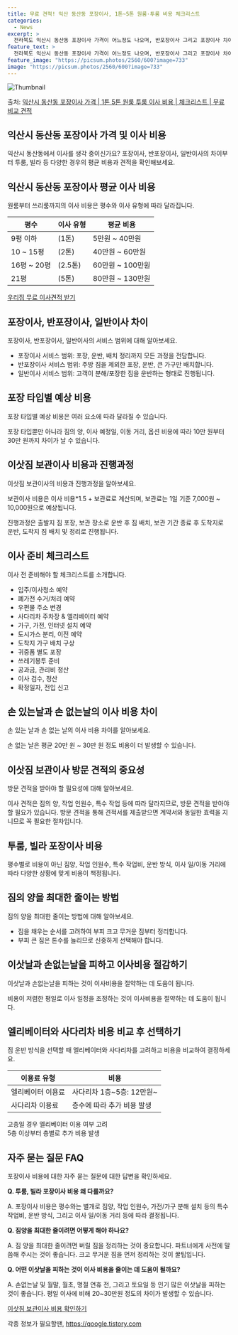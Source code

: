 ```yaml
---
title: 무료 견적! 익산 동산동 포장이사, 1톤~5톤 원룸·투룸 비용 체크리스트
categories:
  - News
excerpt: >
  전라북도 익산시 동산동 포장이사 가격이 어느정도 나오며, 반포장이사 그리고 포장이사 차이점을 알아보겠습니다. 1톤 2톤 5톤 원룸 투룸 경우 이사 비용은 어느정도 되며, 어디서 무료 비교 견적을 받아 보실 수 있는지 간단한 이사 체크리스트와 함께 알아보겠습니다.익산시 동산동 포장이사 가격 무료 살펴보기 👈 클릭익산시 동산동 포장이사 평균 이사 비용평수익산시 동산동 평균 이사 비용원룸 이사9평 이하 (1톤)5만원 ~ 40만원투룸 이사10 ~ 15평 (2톤)40만원 ~ 60만원투룸/쓰리룸 이사16평 ~ 20평 (2.5톤)60만원 ~ 100만원쓰리룸 이사21평 (5톤) ~80만원 ~ 130만원우리집 무료 이사견적 받기 👈 클릭익산시 동산동 포장이사, 반포장이사, 일반이사 차이이사를 할 때 선택하는 포장이사..
feature_text: >
  전라북도 익산시 동산동 포장이사 가격이 어느정도 나오며, 반포장이사 그리고 포장이사 차이점을 알아보겠습니다. 1톤 2톤 5톤 원룸 투룸 경우 이사 비용은 어느정도 되며, 어디서 무료 비교 견적을 받아 보실 수 있는지 간단한 이사 체크리스트와 함께 알아보겠습니다.익산시 동산동 포장이사 가격 무료 살펴보기 👈 클릭익산시 동산동 포장이사 평균 이사 비용평수익산시 동산동 평균 이사 비용원룸 이사9평 이하 (1톤)5만원 ~ 40만원투룸 이사10 ~ 15평 (2톤)40만원 ~ 60만원투룸/쓰리룸 이사16평 ~ 20평 (2.5톤)60만원 ~ 100만원쓰리룸 이사21평 (5톤) ~80만원 ~ 130만원우리집 무료 이사견적 받기 👈 클릭익산시 동산동 포장이사, 반포장이사, 일반이사 차이이사를 할 때 선택하는 포장이사..
feature_image: "https://picsum.photos/2560/600?image=733"
image: "https://picsum.photos/2560/600?image=733"
---
```


![Thumbnail](https://img1.daumcdn.net/thumb/R800x0/?scode=mtistory2&fname=https%3A%2F%2Fblog.kakaocdn.net%2Fdn%2FGjyBx%2FbtsG9cxtZvd%2FBgAEqgkEnzLkDzNd7qSkd1%2Fimg.webp)

<p>출처: <a href="https://qoogle.tistory.com/8790" rel="dofollow">익산시 동산동 포장이사 가격 | 1톤 5톤 원룸 투룸 이사 비용 | 체크리스트 | 무료 비교 견적</a> </p>

## 익산시 동산동 포장이사 가격 및 이사 비용

익산시 동산동에서 이사를 생각 중이신가요? 포장이사, 반포장이사, 일반이사의 차이부터 투룸, 빌라 등 다양한 경우의 평균 비용과 견적을
확인해보세요.

## 익산시 동산동 포장이사 평균 이사 비용

원룸부터 쓰리룸까지의 이사 비용은 평수와 이사 유형에 따라 달라집니다.

**평수** | **이사 유형** | **평균 비용**  
---|---|---  
9평 이하 | (1톤) | 5만원 ~ 40만원  
10 ~ 15평 | (2톤) | 40만원 ~ 60만원  
16평 ~ 20평 | (2.5톤) | 60만원 ~ 100만원  
21평 | (5톤) | 80만원 ~ 130만원  
[우리집 무료 이사견적 받기](https://www.move.com/moveit)

## 포장이사, 반포장이사, 일반이사 차이

포장이사, 반포장이사, 일반이사의 서비스 범위에 대해 알아보세요.

  * 포장이사 서비스 범위: 포장, 운반, 배치 정리까지 모든 과정을 전담합니다.
  * 반포장이사 서비스 범위: 주방 짐을 제외한 포장, 운반, 큰 가구만 배치합니다.
  * 일반이사 서비스 범위: 고객이 분해/포장한 짐을 운반하는 형태로 진행됩니다.

## 포장 타입별 예상 비용

포장 타입별 예상 비용은 여러 요소에 따라 달라질 수 있습니다.

포장 타입뿐만 아니라 짐의 양, 이사 예정일, 이동 거리, 옵션 비용에 따라 10만 원부터 30만 원까지 차이가 날 수 있습니다.

## 이삿짐 보관이사 비용과 진행과정

이삿짐 보관이사의 비용과 진행과정을 알아보세요.

보관이사 비용은 이사 비용*1.5 + 보관료로 계산되며, 보관료는 1일 기준 7,000원 ~ 10,000원으로 예상됩니다.

진행과정은 출발지 짐 포장, 보관 장소로 운반 후 짐 배치, 보관 기간 종료 후 도착지로 운반, 도착지 짐 배치 및 정리로 진행됩니다.

## 이사 준비 체크리스트

이사 전 준비해야 할 체크리스트를 소개합니다.

  * 입주/이사청소 예약
  * 폐가전 수거/처리 예약
  * 우편물 주소 변경
  * 사다리차 주차장 & 엘리베이터 예약
  * 가구, 가전, 인터넷 설치 예약
  * 도시가스 분리, 이전 예약
  * 도착지 가구 배치 구상
  * 귀중품 별도 포장
  * 쓰레기봉투 준비
  * 공과금, 관리비 정산
  * 이사 검수, 정산
  * 확정일자, 전입 신고

## 손 있는날과 손 없는날의 이사 비용 차이

손 있는 날과 손 없는 날의 이사 비용 차이를 알아보세요.

손 없는 날은 평균 20만 원 ~ 30만 원 정도 비용이 더 발생할 수 있습니다.

## 이삿짐 보관이사 방문 견적의 중요성

방문 견적을 받아야 할 필요성에 대해 알아보세요.

이사 견적은 짐의 양, 작업 인원수, 특수 작업 등에 따라 달라지므로, 방문 견적을 받아야 할 필요가 있습니다. 방문 견적을 통해 견적서를
제출받으면 계약서와 동일한 효력을 지니므로 꼭 필요한 절차입니다.

## 투룸, 빌라 포장이사 비용

평수별로 비용이 아닌 짐양, 작업 인원수, 특수 작업비, 운반 방식, 이사 일/이동 거리에 따라 다양한 상황에 맞게 비용이 책정됩니다.

## 짐의 양을 최대한 줄이는 방법

짐의 양을 최대한 줄이는 방법에 대해 알아보세요.

  * 짐을 채우는 순서를 고려하여 부피 크고 무거운 짐부터 정리합니다.
  * 부피 큰 짐은 톤수를 늘리므로 신중하게 선택해야 합니다.

## 이삿날과 손없는날을 피하고 이사비용 절감하기

이삿날과 손없는날을 피하는 것이 이사비용을 절약하는 데 도움이 됩니다.

비용이 저렴한 평일로 이사 일정을 조정하는 것이 이사비용을 절약하는 데 도움이 됩니다.

## 엘리베이터와 사다리차 비용 비교 후 선택하기

짐 운반 방식을 선택할 때 엘리베이터와 사다리차를 고려하고 비용을 비교하여 결정하세요.

**이용료 유형** | **비용**  
---|---  
엘리베이터 이용료 | 사다리차 1층~5층: 12만원~  
사다리차 이용료 | 층수에 따라 추가 비용 발생  
고층일 경우 엘리베이터 이용 여부 고려  
5층 이상부터 층별로 추가 비용 발생  
  
## 자주 묻는 질문 FAQ

포장이사 비용에 대한 자주 묻는 질문에 대한 답변을 확인하세요.

**Q. 투룸, 빌라 포장이사 비용 왜 다를까요?**

A. 포장이사 비용은 평수와는 별개로 짐양, 작업 인원수, 가전/가구 분해 설치 등의 특수 작업비, 운반 방식, 그리고 이사 일/이동 거리
등에 따라 결정됩니다.

**Q. 짐양을 최대한 줄이려면 어떻게 해야 하나요?**

A. 짐 양을 최대한 줄이려면 버릴 짐을 정리하는 것이 중요합니다. 파트너에게 사전에 말씀해 주시는 것이 좋습니다. 크고 무거운 짐을 먼저
정리하는 것이 꿀팁입니다.

**Q. 어떤 이삿날을 피하는 것이 이사 비용을 줄이는 데 도움이 될까요?**

A. 손없는날 및 월말, 월초, 명절 연휴 전, 그리고 토요일 등 인기 많은 이삿날을 피하는 것이 좋습니다. 평일 이사에 비해 20~30만원
정도의 차이가 발생할 수 있습니다.

[이삿짐 보관이사 비용 확인하기](https://www.move.com/moveit)

 

각종 정보가 필요할땐, <a href="https://qoogle.tistory.com" rel="dofollow">https://qoogle.tistory.com</a>


